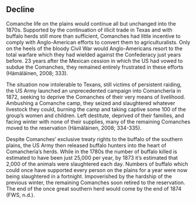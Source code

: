 ## Decline

Comanche life on the plains would continue all but unchanged into the 1870s. Supported by the continuation of illicit trade in Texas and with buffalo herds still more than sufficient, Comanches had little incentive to comply with Anglo-American efforts to convert them to agriculturalists. Only on the heels of the bloody Civil War would Anglo-Americans resort to the total warfare which they had wielded against the Confederacy just years before. 23 years after the Mexican cession in which the US had vowed to subdue the Comanches, they remained entirely frustrated in these efforts (Hämäläinen, 2008; 333).

The situation now intolerable to Texans, still victims of persistent raiding, the US Army launched an unprecedented campaign into Comanchería in 1872, seeking to deprive the Comanches of their very means of livelihood. Ambushing a Comanche camp, they seized and slaughtered whatever livestock they could, burning the camp and taking captive some 100 of the group’s women and children. Left destitute, deprived of their families, and facing winter with none of their supplies, many of the remaining Comanches moved to the reservation (Hämäläinen, 2008; 334-335).

Despite Comanches’ exclusive treaty rights to the buffalo of the southern plains, the US Army then released buffalo hunters into the heart of Comanchería’s herds. While in the 1780s the number of buffalo killed is estimated to have been just 25,000 per year, by 1873 it’s estimated that 2,000 of the animals were slaughtered each day. Numbers of buffalo which could once have supported every person on the plains for a year were now being slaughtered in a fortnight. Impoverished by the hardship of the previous winter, the remaining Comanches soon retired to the reservation. The end of the once great southern herd would come by the end of 1874 (FWS, n.d.).
